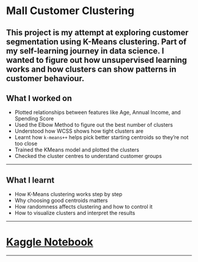 # Mall Customer Clustering

This project is my attempt at exploring customer segmentation using K-Means clustering. Part of my self-learning journey in data science. I wanted to figure out how unsupervised learning works and how clusters can show patterns in customer behaviour.
---
## What I worked on

- Plotted relationships between features like Age, Annual Income, and Spending Score
- Used the Elbow Method to figure out the best number of clusters
- Understood how WCSS shows how tight clusters are
- Learnt how `k-means++` helps pick better starting centroids so they’re not too close
- Trained the KMeans model and plotted the clusters
- Checked the cluster centres to understand customer groups
---
## What I learnt

- How K-Means clustering works step by step
- Why choosing good centroids matters
- How randomness affects clustering and how to control it
- How to visualize clusters and interpret the results
---
# [Kaggle Notebook](https://www.kaggle.com/code/kartikpadia/mall-customers)
---

